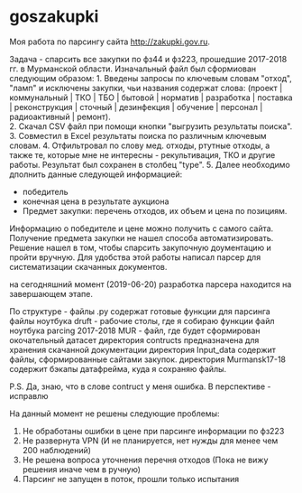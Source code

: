 # goszakupki
Моя работа по парсингу сайта http://zakupki.gov.ru.

Задача - спарсить все закупки по фз44 и фз223, прошедшие 2017-2018 гг. в Мурманской области. 
Изначальный файл был сформиован следующим образом: 
1. 
Введены запросы по ключевым словам "отход", "ламп" и  исключены закупки, чьи названия содержат слова: 
(проект | коммунальный | ТКО | ТБО | бытовой | норматив | разработка | поставка | реконструкция | сточный | дезинфекция 
| обучение | персонал | радиоактивный | ремонт).  
2.
Скачал CSV файл при помощи  кнопки "выгрузить результаты поиска". 
3. Совместил в Excel результаты поиска по различным ключевым словам. 
4. Отфильтровал по слову мед. отходы, ртутные отходы, а также те, которые мне не интересны - рекультивация, ТКО и другие работы. 
Результат был сохранен в столбец "type".
5. Далее необходимо дполнить данные следующей информацией: 
- победитель
- конечная цена в результате аукциона
- Предмет закупки: перечень отходов, их объем и цена по позициям. 

Информацию о победителе и цене можно получить с самого сайта. 
Получение предмета закупки не нашел способа автоматизировать. Решение нашел в том, чтобы спарсить закупочную доументацию и пройти
вручную. Для удобства этой работы написал парсер для систематизации скачанных документов.

на сегодняшний момент (2019-06-20) разработка парсера находится на завершающем этапе. 

По структуре - 
файлы .py содержат готовые функции для парсинга
файлы ноутбука druft - рабочие столы, где я собираю функции
файл ноутбука parcing 2017-2018 MUR - файл, где будет сформирован окочательный датасет
директория contructs предназначена для хранения скачанной документации
директория Input_data содержит файлы, сформированные сайтами закупок.
директория Murmansk17-18 содержит бэкапы датафрейма, куда я сохраняю файлы.

P.S. Да, знаю, что в слове contruct у меня ошибка. 
В перспективе - исправлю

На данный момент не решены следующие проблемы: 
1. Не обработаны ошибки в цене при парсинге информации по фз223
2. Не развернута VPN (И не планируется, нет нужды для менее чем 200 наблюдений)
3. Не решена вопроса уточнения перечня отходов (Пока не вижу решения иначе чем в ручную)
4. Парсинг не запущен в поток, прошли только испытания
